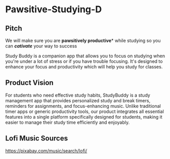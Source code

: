 # Pawsitive-Studying-D

## Pitch
We will make sure you are **pawsitively productive*** while studying so you can ***cativate*** your way to success

Study Buddy is a companion app that allows you to focus on studying when you're under a lot of stress or if you have trouble focusing. It's designed to enhance your focus and productivity which will help you study for classes.


## Product Vision
For students who need effective study habits, StudyBuddy is a study management app that provides personalized study and break timers, reminders for assignments, and focus-enhancing music. Unlike traditional timer apps or generic productivity tools, our product integrates all essential features into a single platform specifically designed for students, making it easier to manage their study time efficiently and enjoyably.

## Lofi Music Sources
<a>https://pixabay.com/music/search/lofi/</a>
